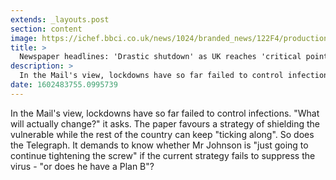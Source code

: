 ```yaml
--- 
extends: _layouts.post 
section: content 
image: https://ichef.bbci.co.uk/news/1024/branded_news/122F4/production/_114848447_index-nc.png 
title: > 
  Newspaper headlines: 'Drastic shutdown' as UK reaches 'critical point' 
description: > 
  In the Mail's view, lockdowns have so far failed to control infections."What will actually change?"The paper favours a strategy of shielding the vulnerable while the rest of the country can keep "ticking along".So does the Telegraph.It demands to know whether Mr Johnson is "just going to continue tightening the screw" if the current strategy fails to suppress the virus - "or does he have a Plan B"? 
date: 1602483755.0995739 
--- 
```

In the Mail's view, lockdowns have so far failed to control infections. "What will actually change?" it asks. The paper favours a strategy of shielding the vulnerable while the rest of the country can keep "ticking along". So does the Telegraph. It demands to know whether Mr Johnson is "just going to continue tightening the screw" if the current strategy fails to suppress the virus - "or does he have a Plan B"?